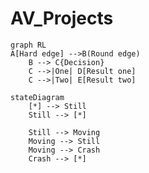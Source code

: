 # AV_Projects

```mermaid
graph RL
A[Hard edge] -->B(Round edge)
    B --> C{Decision}
    C -->|One| D[Result one]
    C -->|Two| E[Result two]
```


```mermaid
stateDiagram
    [*] --> Still
    Still --> [*]

    Still --> Moving
    Moving --> Still
    Moving --> Crash
    Crash --> [*]
```
